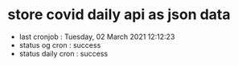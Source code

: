 # store covid daily api as json data

- last cronjob : Tuesday, 02 March 2021 12:12:23
- status og cron : success
- status daily cron : success
      
      